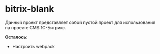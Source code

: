 # bitrix-blank

Данный проект представляет собой пустой проект для использования на проекте CMS 1С-Битрикс.

__Осталось:__
  * Настроить webpack

